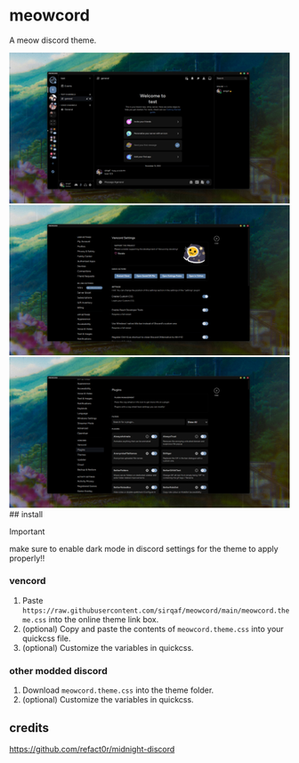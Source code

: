 # meowcord

A meow discord theme.

<img width=800 src="https://github.com/sirqaf/meowcord/blob/main/img/Screenshot%20(10).png?raw=true">
<img width=800 src="https://github.com/sirqaf/meowcord/blob/main/img/Screenshot%20(8).png?raw=true">
<img width=800 src="https://github.com/sirqaf/meowcord/blob/main/img/Screenshot%20(11).png?raw=true">
## install

> [!IMPORTANT]  
> make sure to enable dark mode in discord settings for the theme to apply properly!!

### vencord

1. Paste `https://raw.githubusercontent.com/sirqaf/meowcord/main/meowcord.theme.css` into the online theme link box.
2. (optional) Copy and paste the contents of `meowcord.theme.css` into your quickcss file.
3. (optional) Customize the variables in quickcss.

### other modded discord

1. Download `meowcord.theme.css` into the theme folder.
2. (optional) Customize the variables in quickcss.

## credits

<https://github.com/refact0r/midnight-discord>
